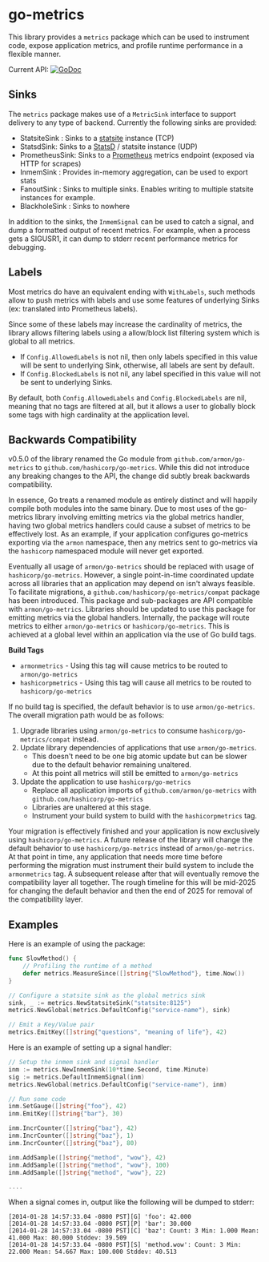 go-metrics
==========

This library provides a `metrics` package which can be used to instrument code,
expose application metrics, and profile runtime performance in a flexible manner.

Current API: [![GoDoc](https://godoc.org/github.com/hashicorp/go-metrics?status.svg)](https://godoc.org/github.com/hashicorp/go-metrics)

Sinks
-----

The `metrics` package makes use of a `MetricSink` interface to support delivery
to any type of backend. Currently the following sinks are provided:

* StatsiteSink : Sinks to a [statsite](https://github.com/statsite/statsite/) instance (TCP)
* StatsdSink: Sinks to a [StatsD](https://github.com/statsd/statsd/) / statsite instance (UDP)
* PrometheusSink: Sinks to a [Prometheus](http://prometheus.io/) metrics endpoint (exposed via HTTP for scrapes)
* InmemSink : Provides in-memory aggregation, can be used to export stats
* FanoutSink : Sinks to multiple sinks. Enables writing to multiple statsite instances for example.
* BlackholeSink : Sinks to nowhere

In addition to the sinks, the `InmemSignal` can be used to catch a signal,
and dump a formatted output of recent metrics. For example, when a process gets
a SIGUSR1, it can dump to stderr recent performance metrics for debugging.

Labels
------

Most metrics do have an equivalent ending with `WithLabels`, such methods
allow to push metrics with labels and use some features of underlying Sinks
(ex: translated into Prometheus labels).

Since some of these labels may increase the cardinality of metrics, the
library allows filtering labels using a allow/block list filtering system
which is global to all metrics.

* If `Config.AllowedLabels` is not nil, then only labels specified in this value will be sent to underlying Sink, otherwise, all labels are sent by default.
* If `Config.BlockedLabels` is not nil, any label specified in this value will not be sent to underlying Sinks.

By default, both `Config.AllowedLabels` and `Config.BlockedLabels` are nil, meaning that
no tags are filtered at all, but it allows a user to globally block some tags with high
cardinality at the application level.

Backwards Compatibility
-----------------------
v0.5.0 of the library renamed the Go module from `github.com/armon/go-metrics` to `github.com/hashicorp/go-metrics`.
While this did not introduce any breaking changes to the API, the change did subtly break backwards compatibility.

In essence, Go treats a renamed module as entirely distinct and will happily compile both modules into the same binary.
Due to most uses of the go-metrics library involving emitting metrics via the global metrics handler, having two global
metrics handlers could cause a subset of metrics to be effectively lost. As an example, if your application configures
go-metrics exporting via the `armon` namespace, then any metrics sent to go-metrics via the `hashicorp` namespaced module
will never get exported.

Eventually all usage of `armon/go-metrics` should be replaced with usage of `hashicorp/go-metrics`. However, a single
point-in-time coordinated update across all libraries that an application may depend on isn't always feasible. To facilitate migrations,
a `github.com/hashicorp/go-metrics/compat` package has been introduced. This package and sub-packages are API compatible with
`armon/go-metrics`. Libraries should be updated to use this package for emitting metrics via the global handlers. Internally,
the package will route metrics to either `armon/go-metrics` or `hashicorp/go-metrics`. This is achieved at a global level
within an application via the use of Go build tags.

**Build Tags**
* `armonmetrics` - Using this tag will cause metrics to be routed to `armon/go-metrics`
* `hashicorpmetrics` - Using this tag will cause all metrics to be routed to `hashicorp/go-metrics`

If no build tag is specified, the default behavior is to use `armon/go-metrics`. The overall migration path would be as follows:

1. Upgrade libraries using `armon/go-metrics` to consume `hashicorp/go-metrics/compat` instead.
2. Update library dependencies of applications that use `armon/go-metrics`.
   * This doesn't need to be one big atomic update but can be slower due to the default behavior remaining unaltered.
   * At this point all metrics will still be emitted to `armon/go-metrics`
3. Update the application to use `hashicorp/go-metrics`
   * Replace all application imports of `github.com/armon/go-metrics` with `github.com/hashicorp/go-metrics`
   * Libraries are unaltered at this stage.
   * Instrument your build system to build with the `hashicorpmetrics` tag.

Your migration is effectively finished and your application is now exclusively using `hashicorp/go-metrics`. A future release of the library
will change the default behavior to use `hashicorp/go-metrics` instead of `armon/go-metrics`. At that point in time, any application that
needs more time before performing the migration must instrument their build system to include the `armonmetrics` tag. A subsequent release
after that will eventually remove the compatibility layer all together. The rough timeline for this will be mid-2025 for changing the default
behavior and then the end of 2025 for removal of the compatibility layer.


Examples
--------

Here is an example of using the package:

```go
func SlowMethod() {
    // Profiling the runtime of a method
    defer metrics.MeasureSince([]string{"SlowMethod"}, time.Now())
}

// Configure a statsite sink as the global metrics sink
sink, _ := metrics.NewStatsiteSink("statsite:8125")
metrics.NewGlobal(metrics.DefaultConfig("service-name"), sink)

// Emit a Key/Value pair
metrics.EmitKey([]string{"questions", "meaning of life"}, 42)
```

Here is an example of setting up a signal handler:

```go
// Setup the inmem sink and signal handler
inm := metrics.NewInmemSink(10*time.Second, time.Minute)
sig := metrics.DefaultInmemSignal(inm)
metrics.NewGlobal(metrics.DefaultConfig("service-name"), inm)

// Run some code
inm.SetGauge([]string{"foo"}, 42)
inm.EmitKey([]string{"bar"}, 30)

inm.IncrCounter([]string{"baz"}, 42)
inm.IncrCounter([]string{"baz"}, 1)
inm.IncrCounter([]string{"baz"}, 80)

inm.AddSample([]string{"method", "wow"}, 42)
inm.AddSample([]string{"method", "wow"}, 100)
inm.AddSample([]string{"method", "wow"}, 22)

....
```

When a signal comes in, output like the following will be dumped to stderr:

    [2014-01-28 14:57:33.04 -0800 PST][G] 'foo': 42.000
    [2014-01-28 14:57:33.04 -0800 PST][P] 'bar': 30.000
    [2014-01-28 14:57:33.04 -0800 PST][C] 'baz': Count: 3 Min: 1.000 Mean: 41.000 Max: 80.000 Stddev: 39.509
    [2014-01-28 14:57:33.04 -0800 PST][S] 'method.wow': Count: 3 Min: 22.000 Mean: 54.667 Max: 100.000 Stddev: 40.513
